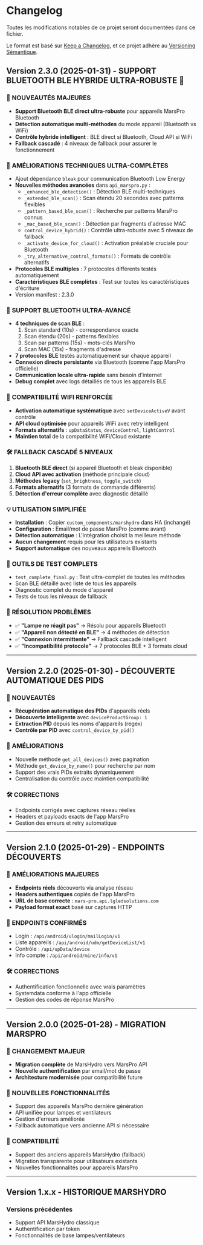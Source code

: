 # Changelog

Toutes les modifications notables de ce projet seront documentées dans ce fichier.

Le format est basé sur [Keep a Changelog](https://keepachangelog.com/fr/1.0.0/),
et ce projet adhère au [Versioning Sémantique](https://semver.org/spec/v2.0.0.html).

## Version 2.3.0 (2025-01-31) - SUPPORT BLUETOOTH BLE HYBRIDE ULTRA-ROBUSTE 🔵

### 🎯 **NOUVEAUTÉS MAJEURES**
- **Support Bluetooth BLE direct ultra-robuste** pour appareils MarsPro Bluetooth
- **Détection automatique multi-méthodes** du mode appareil (Bluetooth vs WiFi)
- **Contrôle hybride intelligent** : BLE direct si Bluetooth, Cloud API si WiFi
- **Fallback cascadé** : 4 niveaux de fallback pour assurer le fonctionnement

### 🔧 **AMÉLIORATIONS TECHNIQUES ULTRA-COMPLÈTES**
- Ajout dépendance `bleak` pour communication Bluetooth Low Energy
- **Nouvelles méthodes avancées** dans `api_marspro.py` :
  - `_enhanced_ble_detection()` : Détection BLE multi-techniques
  - `_extended_ble_scan()` : Scan étendu 20 secondes avec patterns flexibles
  - `_pattern_based_ble_scan()` : Recherche par patterns MarsPro connus
  - `_mac_based_ble_scan()` : Détection par fragments d'adresse MAC
  - `control_device_hybrid()` : Contrôle ultra-robuste avec 5 niveaux de fallback
  - `_activate_device_for_cloud()` : Activation préalable cruciale pour Bluetooth
  - `_try_alternative_control_formats()` : Formats de contrôle alternatifs
- **Protocoles BLE multiples** : 7 protocoles différents testés automatiquement
- **Caractéristiques BLE complètes** : Test sur toutes les caractéristiques d'écriture
- Version manifest : 2.3.0

### 🔵 **SUPPORT BLUETOOTH ULTRA-AVANCÉ**
- **4 techniques de scan BLE** :
  1. Scan standard (10s) - correspondance exacte
  2. Scan étendu (20s) - patterns flexibles  
  3. Scan par patterns (15s) - mots-clés MarsPro
  4. Scan MAC (15s) - fragments d'adresse
- **7 protocoles BLE** testés automatiquement sur chaque appareil
- **Connexion directe persistante** via Bluetooth (comme l'app MarsPro officielle)
- **Communication locale ultra-rapide** sans besoin d'internet
- **Debug complet** avec logs détaillés de tous les appareils BLE

### 📶 **COMPATIBILITÉ WIFI RENFORCÉE**
- **Activation automatique systématique** avec `setDeviceActiveV` avant contrôle
- **API cloud optimisée** pour appareils WiFi avec retry intelligent
- **Formats alternatifs** : `upDataStatus`, `deviceControl`, `lightControl`
- **Maintien total** de la compatibilité WiFi/Cloud existante

### 🛠️ **FALLBACK CASCADÉ 5 NIVEAUX**
1. **Bluetooth BLE direct** (si appareil Bluetooth et bleak disponible)
2. **Cloud API avec activation** (méthode principale cloud)
3. **Méthodes legacy** (`set_brightness`, `toggle_switch`)
4. **Formats alternatifs** (3 formats de commande différents)
5. **Détection d'erreur complète** avec diagnostic détaillé

### 💡 **UTILISATION SIMPLIFIÉE**
- **Installation** : Copier `custom_components/marshydro` dans HA (inchangé)
- **Configuration** : Email/mot de passe MarsPro (comme avant)
- **Détection automatique** : L'intégration choisit la meilleure méthode
- **Aucun changement** requis pour les utilisateurs existants
- **Support automatique** des nouveaux appareils Bluetooth

### 🧪 **OUTILS DE TEST COMPLETS**
- `test_complete_final.py` : Test ultra-complet de toutes les méthodes
- Scan BLE détaillé avec liste de tous les appareils
- Diagnostic complet du mode d'appareil
- Tests de tous les niveaux de fallback

### 🔧 **RÉSOLUTION PROBLÈMES**
- ✅ **"Lampe ne réagit pas"** → Résolu pour appareils Bluetooth
- ✅ **"Appareil non détecté en BLE"** → 4 méthodes de détection
- ✅ **"Connexion intermittente"** → Fallback cascadé intelligent
- ✅ **"Incompatibilité protocole"** → 7 protocoles BLE + 3 formats cloud

---

## Version 2.2.0 (2025-01-30) - DÉCOUVERTE AUTOMATIQUE DES PIDS

### 🎯 **NOUVEAUTÉS**
- **Récupération automatique des PIDs** d'appareils réels
- **Découverte intelligente** avec `deviceProductGroup: 1`
- **Extraction PID** depuis les noms d'appareils (regex)
- **Contrôle par PID** avec `control_device_by_pid()`

### 🔧 **AMÉLIORATIONS**
- Nouvelle méthode `get_all_devices()` avec pagination
- Méthode `get_device_by_name()` pour recherche par nom
- Support des vrais PIDs extraits dynamiquement
- Centralisation du contrôle avec maintien compatibilité

### 🛠️ **CORRECTIONS**
- Endpoints corrigés avec captures réseau réelles
- Headers et payloads exacts de l'app MarsPro
- Gestion des erreurs et retry automatique

---

## Version 2.1.0 (2025-01-29) - ENDPOINTS DÉCOUVERTS

### 🔧 **AMÉLIORATIONS MAJEURES**
- **Endpoints réels** découverts via analyse réseau
- **Headers authentiques** copiés de l'app MarsPro
- **URL de base correcte** : `mars-pro.api.lgledsolutions.com`
- **Payload format exact** basé sur captures HTTP

### 📡 **ENDPOINTS CONFIRMÉS**
- Login : `/api/android/ulogin/mailLogin/v1`
- Liste appareils : `/api/android/udm/getDeviceList/v1`
- Contrôle : `/api/upData/device`
- Info compte : `/api/android/mine/info/v1`

### 🛠️ **CORRECTIONS**
- Authentification fonctionnelle avec vrais paramètres
- Systemdata conforme à l'app officielle
- Gestion des codes de réponse MarsPro

---

## Version 2.0.0 (2025-01-28) - MIGRATION MARSPRO

### 🎯 **CHANGEMENT MAJEUR**
- **Migration complète** de MarsHydro vers MarsPro API
- **Nouvelle authentification** par email/mot de passe
- **Architecture modernisée** pour compatibilité future

### 🔧 **NOUVELLES FONCTIONNALITÉS**
- Support des appareils MarsPro dernière génération
- API unifiée pour lampes et ventilateurs
- Gestion d'erreurs améliorée
- Fallback automatique vers ancienne API si nécessaire

### 📱 **COMPATIBILITÉ**
- Support des anciens appareils MarsHydro (fallback)
- Migration transparente pour utilisateurs existants
- Nouvelles fonctionnalités pour appareils MarsPro

---

## Version 1.x.x - HISTORIQUE MARSHYDRO

### Versions précédentes
- Support API MarsHydro classique
- Authentification par token
- Fonctionnalités de base lampes/ventilateurs
